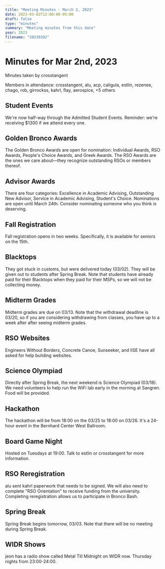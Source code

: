 ```yaml
---
title: "Meeting Minutes - March 2, 2023"
date: 2023-03-02T12:00:00-05:00
draft: false
type: "minutes"
summary: "Meeting minutes from this date"
year: 2023
filename: "20230302"
---
```


# Minutes for Mar 2nd, 2023

Minutes taken by crosstangent

Members in attendance: crosstangent, alu, acp, caligula, estlin, rezenee, chago, rob, girrockss, kahrl, flay, aerospice, +5 others

## Student Events

We're now half-way through the Admitted Student Events. Reminder: we're receiving $1300 if we attend every one.

## Golden Bronco Awards

The Golden Bronco Awards are open for nomination: Individual Awards, RSO Awards, People's Choice Awards, and Greek Awards. The RSO Awards are the ones we care about—they recognize outstanding RSOs or members thereof.

## Advisor Awards

There are four categories: Excellence in Academic Advising, Outstanding New Advisor, Service in Academic Advising, Student's Choice. Nominations are open until March 24th. Consider nominating someone who you think is deserving.

## Fall Registration

Fall registration opens in two weeks. Specifically, it is available for seniors on the 15th.

## Blacktops

They got stuck in customs, but were delivered today (03/02). They will be given out to students after Spring Break. Note that students have already paid for their Blacktops when they paid for their MSPs, so we will not be collecting money.

## Midterm Grades

Midterm grades are due on 03/13. Note that the withdrawal deadline is 03/20, so if you are considering withdrawing from classes, you have up to a week after after seeing midterm grades.

## RSO Websites

Engineers Without Borders, Concrete Canoe, Sunseeker, and IISE have all asked for help building websites.

## Science Olympiad

Directly after Spring Break, the next weekend is Science Olympiad (03/18). We need volunteers to help run the WiFi lab early in the morning at Sangren. Food will be provided.

## Hackathon

The hackathon will be from 18:00 on the 03/25 to 18:00 on 03/26. It's a 24-hour event in the Bernhard Center West Ballroom.

## Board Game Night

Hosted on Tuesdays at 19:00. Talk to estlin or crosstangent for more information.

## RSO Reregistration

alu sent kahrl paperwork that needs to be signed. We will also need to complete "RSO Orientation" to receive funding from the university. Completing reregistration allows us to participate in Bronco Bash. 

## Spring Break

Spring Break begins tomorrow, 03/03. Note that there will be no meeting during Spring Break.

## WIDR Shows

jeon has a radio show called Metal Till Midnight on WIDR now. Thursday nights from 23:00-24:00.
